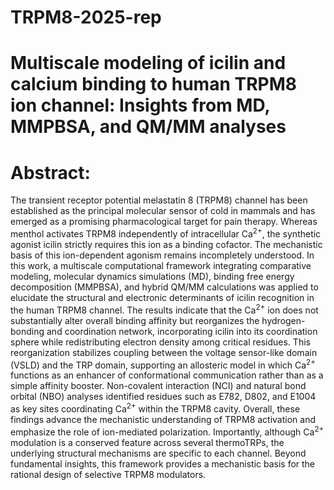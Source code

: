 # TRPM8-2025-rep
# Multiscale modeling of icilin and calcium binding to human TRPM8 ion channel: Insights from MD, MMPBSA, and QM/MM analyses 
# Abstract:

The transient receptor potential melastatin 8 (TRPM8) channel has been established as the principal molecular sensor of cold in mammals and has emerged as a promising pharmacological target for pain therapy. Whereas menthol activates TRPM8 independently of intracellular Ca<sup>2+</sup>, the synthetic agonist icilin strictly requires this ion as a binding cofactor. The mechanistic basis of this ion-dependent agonism remains incompletely understood. In this work, a multiscale computational framework integrating comparative modeling, molecular dynamics simulations (MD), binding free energy decomposition (MMPBSA), and hybrid QM/MM calculations was applied to elucidate the structural and electronic determinants of icilin recognition in the human TRPM8 channel. The results indicate that the Ca<sup>2+</sup> ion does not substantially alter overall binding affinity but reorganizes the hydrogen-bonding and coordination network, incorporating icilin into its coordination sphere while redistributing electron density among critical residues. This reorganization stabilizes coupling between the voltage sensor-like domain (VSLD) and the TRP domain, supporting an allosteric model in which Ca<sup>2+</sup> functions as an enhancer of conformational communication rather than as a simple affinity booster. Non-covalent interaction (NCI) and natural bond orbital (NBO) analyses identified residues such as E782, D802, and E1004 as key sites coordinating Ca<sup>2+</sup> within the TRPM8 cavity. Overall, these findings advance the mechanistic understanding of TRPM8 activation and emphasize the role of ion-mediated polarization. Importantly, although Ca<sup>2+</sup> modulation is a conserved feature across several thermoTRPs, the underlying structural mechanisms are specific to each channel. Beyond fundamental insights, this framework provides a mechanistic basis for the rational design of selective TRPM8 modulators. 




